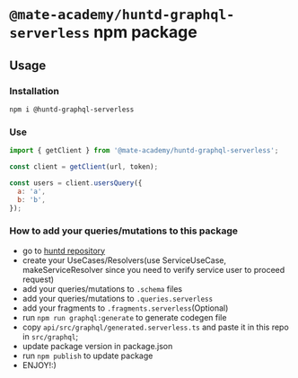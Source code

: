 # `@mate-academy/huntd-graphql-serverless` npm package

## Usage
### Installation

```
npm i @huntd-graphql-serverless
```

### Use

```javascript
import { getClient } from '@mate-academy/huntd-graphql-serverless';

const client = getClient(url, token);

const users = client.usersQuery({
  a: 'a',
  b: 'b',
});
```


### How to add your queries/mutations to this package

- go to [huntd repository](https://github.com/mate-academy/huntd/)
- create your UseCases/Resolvers(use ServiceUseCase, makeServiceResolver since you need to verify service user to proceed request)
- add your queries/mutations to `.schema` files
- add your queries/mutations to `.queries.serverless`
- add your fragments to `.fragments.serverless`(Optional)
- run `npm run graphql:generate` to generate codegen file
- copy `api/src/graphql/generated.serverless.ts` and paste it in this repo in `src/graphql`;
- update package version in package.json
- run `npm publish` to update package
- ENJOY!:)